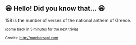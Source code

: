 ## :smile: Hello! Did you know that... :smile:
158 is the number of verses of the national anthem of Greece.

<sup>(come back in 5 minutes for the next trivia)</sup>


<sup>Credits: http://numbersapi.com</sup>
